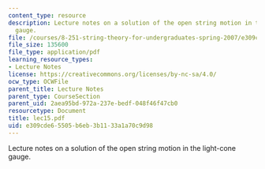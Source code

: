 ```yaml
---
content_type: resource
description: Lecture notes on a solution of the open string motion in the light-cone
  gauge.
file: /courses/8-251-string-theory-for-undergraduates-spring-2007/e309cde65505b6eb3b1133a1a70c9d98_lec15.pdf
file_size: 135600
file_type: application/pdf
learning_resource_types:
- Lecture Notes
license: https://creativecommons.org/licenses/by-nc-sa/4.0/
ocw_type: OCWFile
parent_title: Lecture Notes
parent_type: CourseSection
parent_uid: 2aea95bd-972a-237e-bedf-048f46f47cb0
resourcetype: Document
title: lec15.pdf
uid: e309cde6-5505-b6eb-3b11-33a1a70c9d98
---
```

Lecture notes on a solution of the open string motion in the light-cone gauge.